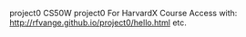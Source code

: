 project0
CS50W project0
For HarvardX Course
Access with:
http://rfvange.github.io/project0/hello.html
etc.

